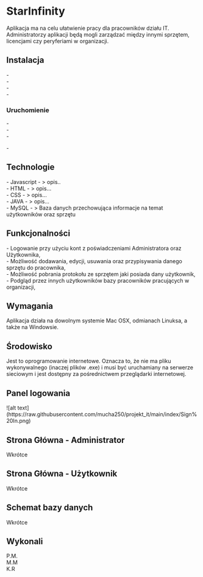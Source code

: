 <h1>StarInfinity</h1>


Aplikacja ma na celu ułatwienie pracy dla pracowników działu IT. Administratorzy aplikacji będą mogli zarządzać między innymi sprzętem, licencjami czy peryferiami w organizacji.

<h2>Instalacja</h2>
-</br>
-</br>
-</br>
-</br>

<h3>Uruchomienie</h2>
-</br>
-</br>
-</br>

-</br>

<h2>Technologie</h2>
- Javascript - > opis..</br>
- HTML - > opis...</br>
- CSS - >  opis...</br>
- JAVA - > opis...</br>
- MySQL - > Baza danych przechowująca informacje na temat użytkowników oraz sprzętu</br>

<h2>Funkcjonalności</h2>
- Logowanie przy użyciu kont z poświadczeniami Administratora oraz Użytkownika,</br>
- Możliwość dodawania, edycji, usuwania oraz przypisywania danego sprzętu do pracownika,</br>
- Możliwość pobrania protokołu ze sprzętem jaki posiada dany użytkownik,</br>
- Podgląd przez innych użytkowników bazy pracowników pracujących w organizacji, </br>

<h2>Wymagania</h2>
Aplikacja działa na dowolnym systemie Mac OSX, odmianach Linuksa, a także na Windowsie. 
<h2>Środowisko</h3>
Jest to oprogramowanie internetowe. Oznacza to, że nie ma pliku wykonywalnego (inaczej plików .exe) i musi być uruchamiany na serwerze sieciowym i jest dostępny za pośrednictwem przeglądarki internetowej.

<h2>Panel logowania </h2>
![alt text](https://raw.githubusercontent.com/mucha250/projekt_it/main/index/Sign%20In.png)
<h2>Strona Główna - Administrator</h2>
Wkrótce
<h2>Strona Główna - Użytkownik</h2>
Wkrótce
<h2>Schemat bazy danych</h2>
Wkrótce

<h2>Wykonali</h2>
P.M.</br>
M.M</br>
K.R</br>
